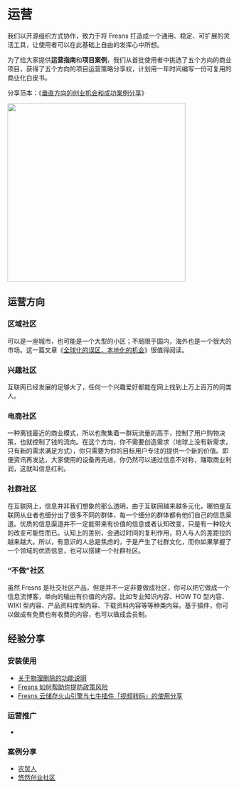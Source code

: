 # 运营

我们以开源组织方式协作，致力于将 Fresns 打造成一个通用、稳定、可扩展的灵活工具，让使用者可以在此基础上自由的发挥心中所想。

为了给大家提供**运营指南**和**项目案例**，我们从首批使用者中挑选了五个方向的商业项目，获得了五个方向的项目运营策略分享权，计划用一年时间编写一份可复用的商业化白皮书。

分享范本：《[垂直方向的创业机会和成功案例分享](https://mp.weixin.qq.com/s/WdmxuFqACNY493PLqnQGEQ)》

<img src="https://cdn.fresns.cn/wiki/images/wechat-mp.png" width="400">

## 运营方向

### 区域社区

可以是一座城市，也可能是一个大型的小区；不局限于国内，海外也是一个很大的市场。这一篇文章《[全球化的误区，本地化的机会](https://mp.weixin.qq.com/s/HQvXGF7Lcip3BhzFN-1-1A)》很值得阅读。

### 兴趣社区

互联网已经发展的足够大了，任何一个兴趣爱好都能在网上找到上万上百万的同类人。

### 电商社区

一种离钱最近的商业模式，所以也聚集着一群玩流量的高手，控制了用户购物决策，也就控制了钱的流向。在这个方向，你不需要创造需求（地球上没有新需求，只有新的需求满足方式），你只需要为你的目标用户专注的提供一个新的价值。即便资讯再发达，大家使用的设备再先进，你仍然可以通过信息不对称，赚取商业利润，这就叫信息红利。

### 社群社区

在互联网上，信息并非我们想象的那么透明，由于互联网越来越多元化，哪怕是互联网从业者也细分出了很多不同的群体，每一个细分的群体都有他们自己的信息渠道。优质的信息渠道并不一定能带来有价值的信息或者认知改变，只是有一种较大的改变可能性而已。认知上的差别，会通过时间的复利作用，将人与人的差距拉的越来越大。所以，有意识的人总是焦虑的，于是产生了社群文化，而你如果掌握了一个领域的优质信息，也可以搭建一个社群社区。

### “不做”社区

虽然 Fresns 是社交社区产品，但是并不一定非要做成社区，你可以把它做成一个信息流博客，单向的输出有价值的内容。比如专业知识内容、HOW TO 型内容、WIKI 型内容、产品资料库型内容、下载资料内容等等种类内容。基于插件，你可以做成有免费也有收费的内容，也可以做成会员制。

## 经验分享

### 安装使用

- [关于物理删除的功能说明](https://discuss.fresns.cn/post/gbWMp2Om)
- [Fresns 如何帮助你提防政策风险](https://discuss.fresns.cn/post/KwcXx5M4)
- [Fresns 云储存火山引擎与七牛插件「视频转码」的使用分享](https://discuss.fresns.cn/post/TPYyrQ3V)

### 运营推广

- 

### 案例分享

- [农贸人](https://discuss.fresns.cn/post/Fy78XT8c)
- [悠然创业社区](https://discuss.fresns.cn/post/dbrWpkuX)
